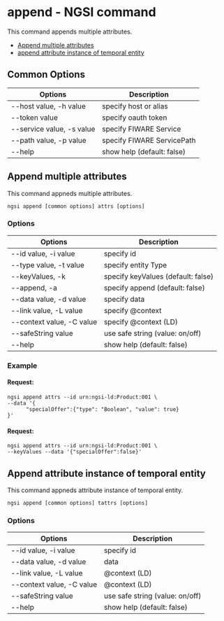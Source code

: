 # append - NGSI command

This command appends multiple attributes.

-   [Append multiple attributes](#append-multiple-attributes)
-   [append attribute instance of temporal entity](#append-attribute-instance-of-temporal-entity)

## Common Options

| Options                   | Description                |
| ------------------------- | -------------------------- |
| --host value, -h value    | specify host or alias      |
| --token value             | specify oauth token        |
| --service value, -s value | specify FIWARE Service     |
| --path value, -p value    | specify FIWARE ServicePath |
| --help                    | show help (default: false) |

<a name="append-multiple-attributes"></a>

## Append multiple attributes

This command appneds multiple attributes.

```console
ngsi append [common options] attrs [options]
```

### Options

| Options                   | Description                        |
| ------------------------- | ---------------------------------- |
| --id value, -i value      | specify id                         |
| --type value, -t value    | specify entity Type                |
| --keyValues, -k           | specify keyValues (default: false) |
| --append, -a              | specify append (default: false)    |
| --data value, -d value    | specify data                       |
| --link value, -L value    | specify @context                   |
| --context value, -C value | specify @context (LD)              |
| --safeString value        | use safe string (value: on/off)    |
| --help                    | show help (default: false)         |

### Example

#### Request:

```console
ngsi append attrs --id urn:ngsi-ld:Product:001 \
--data '{
      "specialOffer":{"type": "Boolean", "value": true}
}'
```

#### Request:

```console
ngsi append attrs --id urn:ngsi-ld:Product:001 \
--keyValues --data '{"specialOffer":false}'
```

<a name="append-attribute-instance-of-temporal-entity"></a>

## Append attribute instance of temporal entity

This command appneds attribute instance of temporal entity.

```console
ngsi append [common options] tattrs [options]
```

### Options

| Options                   | Description                        |
| ------------------------- | ---------------------------------- |
| --id value, -i value      | specify id                         |
| --data value, -d value    | data                               |
| --link value, -L value    | @context (LD)                      |
| --context value, -C value | @context (LD)                      |
| --safeString value        | use safe string (value: on/off)    |
| --help                    | show help (default: false)         |
